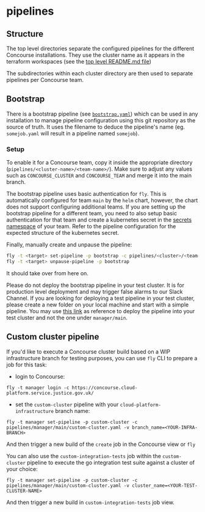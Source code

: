# pipelines

## Structure

The top level directories separate the configured pipelines for the different Concourse installations. They use the cluster name as it appears in the terraform workspaces (see the [top level README.md file](README.md))

The subdirectories within each cluster directory are then used to separate pipelines per Concourse team.

## Bootstrap

There is a bootstrap pipeline (see [`bootstrap.yaml`](live-1/main/bootstrap.yaml)) which can be used in any installation to manage pipeline configuration using this git repository as the source of truth. It uses the filename to deduce the pipeline's name (eg. `somejob.yaml` will result in a pipeline named `somejob`).

### Setup

To enable it for a Concourse team, copy it inside the appropriate directory (`pipelines/<cluster-name>/<team-name>/`). Make sure to adjust any values such as `CONCOURSE_CLUSTER` and `CONCOURSE_TEAM` and merge it into the main branch.

The bootstrap pipeline uses basic authentication for `fly`. This is automatically configured for team `main` by the `helm` chart, however, the chart does not support configuring additional teams. If you are setting up the bootstrap pipeline for a different team, you need to also setup basic authentication for that team and create a kubernetes secret in the [secrets namespace](https://github.com/kubernetes/charts/tree/master/stable/concourse/#kubernetes-secrets) of your team. Refer to the pipeline configuration for the expected structure of the kubernetes secret.

Finally, manually create and unpause the pipeline:
```sh
fly -t <target> set-pipeline -p bootstrap -c pipelines/<cluster>/<team-name>/bootstrap.yaml
fly -t <target> unpause-pipeline -p bootstrap
```

It should take over from here on.

Please do not deploy the bootstrap pipeline in your test cluster. It is for production level deployment and may trigger false alarms to our Slack Channel.
If you are looking for deploying a test pipeline in your test cluster, please create a new folder on your local machine and start with a simple pipeline. You may use [this link](https://concourse-ci.org/tutorial-hello-world.html) as reference to deploy the pipeline into your test cluster and not the one under `manager/main`.

## Custom cluster pipeline

If you'd like to execute a Concourse cluster build based on a WIP infrastructure branch for testing purposes, you can use `fly` CLI to prepare a job for this task:

- login to Concourse:

`fly -t manager login -c https://concourse.cloud-platform.service.justice.gov.uk/`

- set the `custom-cluster` pipeline with your `cloud-platform-infrastructure` branch name:

`fly -t manager set-pipeline -p custom-cluster -c pipelines/manager/main/custom-cluster.yaml -v branch_name=<YOUR-INFRA-BRANCH>`

And then trigger a new build of the `create` job in the Concourse view or `fly`

You can also use the `custom-integration-tests` job within the `custom-cluster` pipeline to execute the go integration test suite against a cluster of your choice:

`fly -t manager set-pipeline -p custom-cluster -c pipelines/manager/main/custom-cluster.yaml -v cluster_name=<YOUR-TEST-CLUSTER-NAME>`

And then trigger a new build in `custom-integration-tests` job view.
